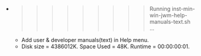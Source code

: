* >>>>>>>>> Running inst-min-win-jwm-help-manuals-text.sh ...
  * Add user & developer manuals(text) in Help menu.
  * Disk size = 4386012K. Space Used = 48K. Runtime = 00:00:00:01.
